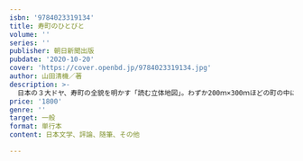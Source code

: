 ```yaml
---
isbn: '9784023319134'
title: 寿町のひとびと
volume: ''
series: ''
publisher: 朝日新聞出版
pubdate: '2020-10-20'
cover: 'https://cover.openbd.jp/9784023319134.jpg'
author: 山田清機／著
description: >-
  日本の３大ドヤ、寿町の全貌を明かす「読む立体地図」。わずか200ｍ×300ｍほどの町の中に120軒ものドヤがひしめく。染みつき、絡み合い、裸のまま、心の底からぶつかり、交わり、生きるひとびと。そして、あなたは町の中に入っていく……。
price: '1800'
genre: ''
target: 一般
format: 単行本
content: 日本文学、評論、随筆、その他

---
```

